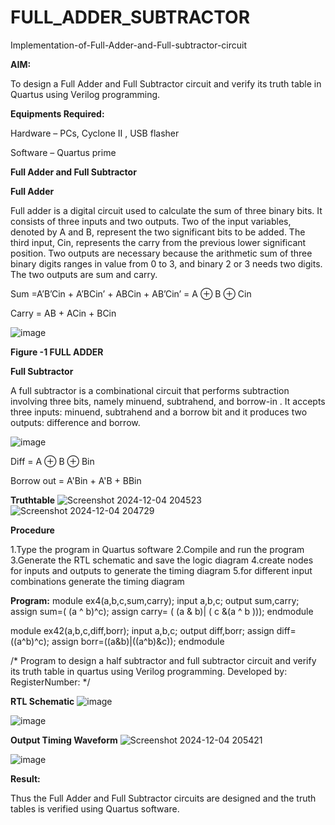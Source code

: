 # FULL_ADDER_SUBTRACTOR

Implementation-of-Full-Adder-and-Full-subtractor-circuit

**AIM:**

To design a Full Adder and Full Subtractor circuit and verify its truth table in Quartus using Verilog programming.

**Equipments Required:**

Hardware – PCs, Cyclone II , USB flasher

Software – Quartus prime

**Full Adder and Full Subtractor**

**Full Adder**

Full adder is a digital circuit used to calculate the sum of three binary bits. It consists of three inputs and two outputs. Two of the input variables, denoted by A and B, represent the two significant bits to be added. The third input, Cin, represents the carry from the previous lower significant position. Two outputs are necessary because the arithmetic sum of three binary digits ranges in value from 0 to 3, and binary 2 or 3 needs two digits. The two outputs are sum and carry.

Sum =A’B’Cin + A’BCin’ + ABCin + AB’Cin’ = A ⊕ B ⊕ Cin 

Carry = AB + ACin + BCin

![image](https://github.com/naavaneetha/FULL_ADDER_SUBTRACTOR/assets/154305477/0f30ba51-5ffb-4198-845f-18e054f675e7)

**Figure -1 FULL ADDER**

**Full Subtractor**

A full subtractor is a combinational circuit that performs subtraction involving three bits, namely minuend, subtrahend, and borrow-in . It accepts three inputs: minuend, subtrahend and a borrow bit and it produces two outputs: difference and borrow.

![image](https://github.com/naavaneetha/FULL_ADDER_SUBTRACTOR/assets/154305477/02b24f51-ab51-4304-9ad6-7b81ffc1ead5)

Diff = A ⊕ B ⊕ Bin 

Borrow out = A'Bin + A'B + BBin

**Truthtable**
![Screenshot 2024-12-04 204523](https://github.com/user-attachments/assets/5e8d72b8-e1f8-423f-a66a-990e9099a823)
![Screenshot 2024-12-04 204729](https://github.com/user-attachments/assets/ce213eee-da18-4189-a0c0-28bda95acb97)


**Procedure**

1.Type the program in Quartus software
2.Compile and run the program
3.Generate the RTL schematic and save the logic diagram
4.create nodes for inputs and outputs to generate the timing diagram
5.for different input combinations generate the timing diagram

**Program:**
module ex4(a,b,c,sum,carry);
input a,b,c;
output sum,carry;
assign sum=( (a ^ b)^c);
assign carry= ( (a & b)| ( c &(a ^ b )));
endmodule

module ex42(a,b,c,diff,borr);
input a,b,c;
output diff,borr;
assign diff=((a^b)^c);
assign borr=((a&b)|((a^b)&c));
endmodule

/* Program to design a half subtractor and full subtractor circuit and verify its truth table in quartus using Verilog programming. Developed by: RegisterNumber:
*/

**RTL Schematic**
![image](https://github.com/user-attachments/assets/fde4e837-2678-4b42-8649-d76c57181bd8)

![image](https://github.com/user-attachments/assets/9084b40f-1a3e-4f33-ab2e-b5b255f4aa89)





**Output Timing Waveform**
![Screenshot 2024-12-04 205421](https://github.com/user-attachments/assets/748813ee-1849-4151-be04-870e9e1108cf)

![image](https://github.com/user-attachments/assets/f4bdedd8-839b-4db8-9538-b4a120135a32)






**Result:**

Thus the Full Adder and Full Subtractor circuits are designed and the truth tables is verified using Quartus software.



